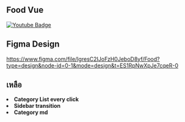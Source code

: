## Food Vue

<a href="#"><img src="https://img.shields.io/badge/YouTube-red?style=for-the-badge&logo=youtube&logoColor=white" alt="Youtube Badge" /></a>

## Figma Design

https://www.figma.com/file/IgresC2IJoFzH0JeboD8yf/Food?type=design&node-id=0-1&mode=design&t=ES1RpNwXpJe7cqeR-0

## เหลือ
<li><b>Category List every click</b></li>
<li><b>Sidebar transition</b></li>
<li><b>Category md</b></li>
